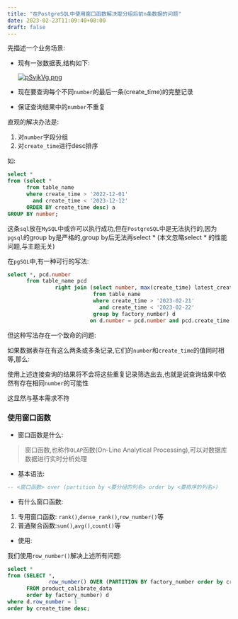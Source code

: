 ```yaml
---
title: "在PostgreSQL中使用窗口函数解决取分组后前n条数据的问题"
date: 2023-02-23T11:09:40+08:00
draft: false
---
```


先描述一个业务场景:

- 现有一张数据表,结构如下:

  [![pSvjkVg.png](https://s1.ax1x.com/2023/02/23/pSvjkVg.png)](https://imgse.com/i/pSvjkVg)

- 现在要查询每个不同`number`的最后一条(create_time)的完整记录
- 保证查询结果中的`number`不重复

直观的解决办法是:

1. 对`number`字段分组
2. 对`create_time`进行desc排序

如:

```sql
select *
from (select *
      from table_name
      where create_time > '2022-12-01'
        and create_time < '2023-12-12'
      ORDER BY create_time desc) a
GROUP BY number;
```

这条`sql`放在`MySQL`中或许可以执行成功,但在`PostgreSQL`中是无法执行的,因为`pgsql`的group by是严格的,group by后无法再select * (本文忽略select * 的性能问题,与主题无关)

在`pgSQL`中,有一种可行的写法:

```sql
select *, pcd.number
      from table_name pcd
               right join (select number, max(create_time) latest_create_time
                           from table_name
                           where create_time > '2023-02-21'
                             and create_time < '2023-02-22'
                           group by factory_number) d
                          on d.number = pcd.number and pcd.create_time = d.latest_create_time
```

但这种写法存在一个致命的问题:

如果数据表存在有这么两条或多条记录,它们的`number`和`create_time`的值同时相等,那么:

使用上述连接查询的结果将不会将这些重复记录筛选出去,也就是说查询结果中依然有存在相同`number`的可能性

这显然与基本需求不符

### 使用窗口函数

- 窗口函数是什么:

> 窗口函数,也称作`OLAP`函数(On-Line Analytical Processing),可以对数据库数据进行实时分析处理

- 基本语法:

```sql
-- <窗口函数> over (partition by <要分组的列名> order by <要排序的列名>)
```

- 有什么窗口函数:

1. 专用窗口函数: `rank()`,`dense_rank()`,`row_number()`等
2. 普通聚合函数:`sum()`,`avg()`,`count()`等

- 使用:

我们使用`row_number()`解决上述所有问题:

```sql
select *
from (SELECT *,
             row_number() OVER (PARTITION BY factory_number order by create_time desc ) as row_number
      FROM product_calibrate_data
      order by factory_number) d
where d.row_number = 1
order by create_time desc;
```






